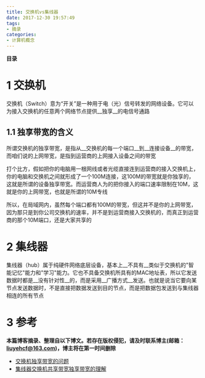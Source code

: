 ```yaml
---
title: 交换机vs集线器
date: 2017-12-30 19:57:49
tags: 
- 摘录
categories: 
- 计算机概念
---
```


__目录__

<!-- toc -->
<!--more-->

# 1 交换机

交换机（Switch）意为“开关”是一种用于电（光）信号转发的网络设备。它可以为接入交换机的任意两个网络节点提供__独享__的电信号通路

## 1.1 独享带宽的含义

所谓交换机的独享带宽，是指从__交换机的每一个端口__到__连接设备__的带宽，而咱们说的上网带宽，是指到运营商的上网接入设备之间的带宽

打个比方，假如把你的电脑用一根网线或者光缆直接连到运营商的接入交换机上，你的电脑和交换机之间就形成了一个100M连接，这100M的带宽就是你独享的，这就是所谓的设备独享带宽。而运营商人为的把你接入的端口速率限制在10M，这就是你的上网带宽，也就是所谓的10M专线

所以，在局域网内，虽然每个端口都有100M的带宽，但这并不是你的上网带宽，因为那只是到你公司交换机的速率，并不是到运营商接入交换机的，而真正到运营商的那个10M端口，还是大家共享的

# 2 集线器

集线器（hub）属于纯硬件网络底层设备，基本上__不具有__类似于交换机的"智能记忆"能力和"学习"能力。它也不具备交换机所具有的MAC地址表，所以它发送数据时都是__没有针对性__的，而是采用__广播方式__发送。也就是说当它要向某节点发送数据时，不是直接把数据发送到目的节点，而是把数据包发送到与集线器相连的所有节点

# 3 参考

__本篇博客摘录、整理自以下博文。若存在版权侵犯，请及时联系博主(邮箱：liuyehcf@163.com)，博主将在第一时间删除__

* [交换机独享带宽的问题](https://zhidao.baidu.com/question/496477588.html)
* [集线器交换机共享带宽独享带宽的理解](http://blog.csdn.net/grady1234/article/details/44804423)
